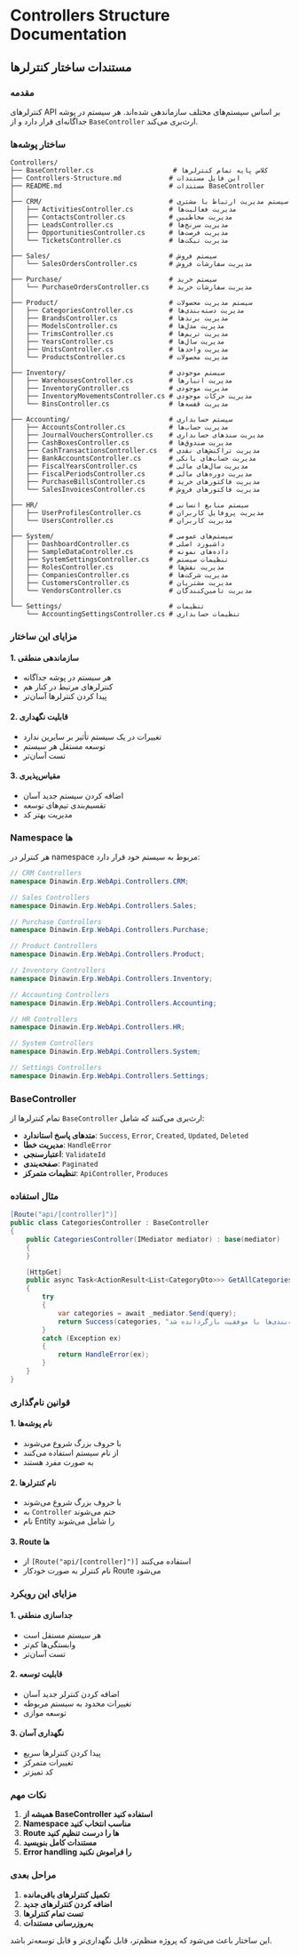 # Controllers Structure Documentation

## مستندات ساختار کنترلرها

### مقدمه
کنترلرهای API بر اساس سیستم‌های مختلف سازماندهی شده‌اند. هر سیستم در پوشه جداگانه‌ای قرار دارد و از `BaseController` ارث‌بری می‌کند.

### ساختار پوشه‌ها

```
Controllers/
├── BaseController.cs                    # کلاس پایه تمام کنترلرها
├── Controllers-Structure.md            # این فایل مستندات
├── README.md                           # مستندات BaseController
│
├── CRM/                                # سیستم مدیریت ارتباط با مشتری
│   ├── ActivitiesController.cs         # مدیریت فعالیت‌ها
│   ├── ContactsController.cs           # مدیریت مخاطبین
│   ├── LeadsController.cs              # مدیریت سرنخ‌ها
│   ├── OpportunitiesController.cs      # مدیریت فرصت‌ها
│   └── TicketsController.cs            # مدیریت تیکت‌ها
│
├── Sales/                              # سیستم فروش
│   └── SalesOrdersController.cs        # مدیریت سفارشات فروش
│
├── Purchase/                           # سیستم خرید
│   └── PurchaseOrdersController.cs     # مدیریت سفارشات خرید
│
├── Product/                            # سیستم مدیریت محصولات
│   ├── CategoriesController.cs         # مدیریت دسته‌بندی‌ها
│   ├── BrandsController.cs             # مدیریت برندها
│   ├── ModelsController.cs             # مدیریت مدل‌ها
│   ├── TrimsController.cs              # مدیریت تریم‌ها
│   ├── YearsController.cs              # مدیریت سال‌ها
│   ├── UnitsController.cs              # مدیریت واحدها
│   └── ProductsController.cs           # مدیریت محصولات
│
├── Inventory/                          # سیستم موجودی
│   ├── WarehousesController.cs         # مدیریت انبارها
│   ├── InventoryController.cs          # مدیریت موجودی
│   ├── InventoryMovementsController.cs # مدیریت حرکات موجودی
│   └── BinsController.cs               # مدیریت قفسه‌ها
│
├── Accounting/                         # سیستم حسابداری
│   ├── AccountsController.cs           # مدیریت حساب‌ها
│   ├── JournalVouchersController.cs    # مدیریت سندهای حسابداری
│   ├── CashBoxesController.cs          # مدیریت صندوق‌ها
│   ├── CashTransactionsController.cs   # مدیریت تراکنش‌های نقدی
│   ├── BankAccountsController.cs       # مدیریت حساب‌های بانکی
│   ├── FiscalYearsController.cs        # مدیریت سال‌های مالی
│   ├── FiscalPeriodsController.cs      # مدیریت دوره‌های مالی
│   ├── PurchaseBillsController.cs      # مدیریت فاکتورهای خرید
│   └── SalesInvoicesController.cs      # مدیریت فاکتورهای فروش
│
├── HR/                                 # سیستم منابع انسانی
│   ├── UserProfilesController.cs       # مدیریت پروفایل کاربران
│   └── UsersController.cs              # مدیریت کاربران
│
├── System/                             # سیستم‌های عمومی
│   ├── DashboardController.cs          # داشبورد اصلی
│   ├── SampleDataController.cs         # داده‌های نمونه
│   ├── SystemSettingsController.cs     # تنظیمات سیستم
│   ├── RolesController.cs              # مدیریت نقش‌ها
│   ├── CompaniesController.cs          # مدیریت شرکت‌ها
│   ├── CustomersController.cs          # مدیریت مشتریان
│   └── VendorsController.cs            # مدیریت تامین‌کنندگان
│
└── Settings/                           # تنظیمات
    └── AccountingSettingsController.cs # تنظیمات حسابداری
```

### مزایای این ساختار

#### 1. **سازماندهی منطقی**
- هر سیستم در پوشه جداگانه
- کنترلرهای مرتبط در کنار هم
- پیدا کردن کنترلرها آسان‌تر

#### 2. **قابلیت نگهداری**
- تغییرات در یک سیستم تأثیر بر سایرین ندارد
- توسعه مستقل هر سیستم
- تست آسان‌تر

#### 3. **مقیاس‌پذیری**
- اضافه کردن سیستم جدید آسان
- تقسیم‌بندی تیم‌های توسعه
- مدیریت بهتر کد

### Namespace ها

هر کنترلر در namespace مربوط به سیستم خود قرار دارد:

```csharp
// CRM Controllers
namespace Dinawin.Erp.WebApi.Controllers.CRM;

// Sales Controllers  
namespace Dinawin.Erp.WebApi.Controllers.Sales;

// Purchase Controllers
namespace Dinawin.Erp.WebApi.Controllers.Purchase;

// Product Controllers
namespace Dinawin.Erp.WebApi.Controllers.Product;

// Inventory Controllers
namespace Dinawin.Erp.WebApi.Controllers.Inventory;

// Accounting Controllers
namespace Dinawin.Erp.WebApi.Controllers.Accounting;

// HR Controllers
namespace Dinawin.Erp.WebApi.Controllers.HR;

// System Controllers
namespace Dinawin.Erp.WebApi.Controllers.System;

// Settings Controllers
namespace Dinawin.Erp.WebApi.Controllers.Settings;
```

### BaseController

تمام کنترلرها از `BaseController` ارث‌بری می‌کنند که شامل:

- **متدهای پاسخ استاندارد**: `Success`, `Error`, `Created`, `Updated`, `Deleted`
- **مدیریت خطا**: `HandleError`
- **اعتبارسنجی**: `ValidateId`
- **صفحه‌بندی**: `Paginated`
- **تنظیمات متمرکز**: `ApiController`, `Produces`

### مثال استفاده

```csharp
[Route("api/[controller]")]
public class CategoriesController : BaseController
{
    public CategoriesController(IMediator mediator) : base(mediator)
    {
    }

    [HttpGet]
    public async Task<ActionResult<List<CategoryDto>>> GetAllCategories([FromQuery] GetAllCategoriesQuery query)
    {
        try
        {
            var categories = await _mediator.Send(query);
            return Success(categories, "لیست دسته‌بندی‌ها با موفقیت بازگردانده شد");
        }
        catch (Exception ex)
        {
            return HandleError(ex);
        }
    }
}
```

### قوانین نام‌گذاری

#### 1. **نام پوشه‌ها**
- با حروف بزرگ شروع می‌شوند
- از نام سیستم استفاده می‌کنند
- به صورت مفرد هستند

#### 2. **نام کنترلرها**
- با حروف بزرگ شروع می‌شوند
- به `Controller` ختم می‌شوند
- نام Entity را شامل می‌شوند

#### 3. **Route ها**
- از `[Route("api/[controller]")]` استفاده می‌کنند
- نام کنترلر به صورت خودکار Route می‌شود

### مزایای این رویکرد

#### 1. **جداسازی منطقی**
- هر سیستم مستقل است
- وابستگی‌ها کم‌تر
- تست آسان‌تر

#### 2. **قابلیت توسعه**
- اضافه کردن کنترلر جدید آسان
- تغییرات محدود به سیستم مربوطه
- توسعه موازی

#### 3. **نگهداری آسان**
- پیدا کردن کنترلرها سریع
- تغییرات متمرکز
- کد تمیزتر

### نکات مهم

1. **همیشه از BaseController استفاده کنید**
2. **Namespace مناسب انتخاب کنید**
3. **Route ها را درست تنظیم کنید**
4. **مستندات کامل بنویسید**
5. **Error handling را فراموش نکنید**

### مراحل بعدی

1. **تکمیل کنترلرهای باقی‌مانده**
2. **اضافه کردن کنترلرهای جدید**
3. **تست تمام کنترلرها**
4. **به‌روزرسانی مستندات**

این ساختار باعث می‌شود که پروژه منظم‌تر، قابل نگهداری‌تر و قابل توسعه‌تر باشد.

